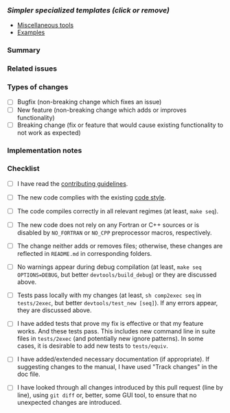 <!--Thank you for contributing to ADDA. The following contains the instructions in the comments. You may remove or leave them.-->

<!--The following is a general template for changes to the main source code of ADDA. There are a few simpler ones for other cases, listed below. Click them in the preview mode. If proceeding with a general template, please remove this list.-->

### _Simpler specialized templates (click or remove)_
- [Miscellaneous tools](?quick_pull=1&template=misc.md&title=[MISC]+_Replace+With+Suitable+Title_&labels=comp-Misc)
- [Examples](?quick_pull=1&template=example.md&title=[EXAMPLE]+_Replace+With+Suitable+Title_&labels=comp-Example)

### Summary

<!--Briefly describe the new feature(s), enhancement(s), or bugfix(es) included in this pull request.-->

### Related issues

<!--Any nontrivial pull request should first be discussed in the issue. If such issue exists, please mention the issue number here as `related to #...`. Also refer to issues, which discuss possible implementation options, if you chose one of them. Use the phrases `fixes #...` or `closes #...`, when you want an issue to be automatically closed when the pull request is merged.-->

### Types of changes

<!--What types of changes does your code introduce to ADDA? Put an `x` in the boxes that apply (replacing the space between square brackets).-->

- [ ] Bugfix (non-breaking change which fixes an issue)
- [ ] New feature (non-breaking change which adds or improves functionality)
- [ ] Breaking change (fix or feature that would cause existing functionality to not work as expected)

### Implementation notes

<!--Provide any relevant details about how the changes are implemented, how correctness was verified, how other features - if any - are affected. If this is a relatively large or complex change, explain why you chose the solution you did and what alternatives you considered. If that was discussed in issue or somewhere else, refer to it here.-->

### Checklist
<!--Put an `x` in the boxes that apply (replacing the space between square brackets). Typically, all boxes need to be checked before the final merge, but you can also fill these out after creating the PR. If you're unsure about any of them, don't hesitate to ask. If you think that some of them are not relevant, discuss this above.-->

- [ ] I have read the [contributing guidelines](https://github.com/adda-team/adda/wiki/InstructionCommitters).
- [ ] The new code complies with the existing [code style](https://github.com/adda-team/adda/wiki/CodeStyleGuide).
- [ ] The code compiles correctly in all relevant regimes (at least, `make seq`).
- [ ] The new code does not rely on any Fortran or C++ sources or is disabled by `NO_FORTRAN` or `NO_CPP` preprocessor macros, respectively.
- [ ] The change neither adds or removes files; otherwise, these changes are reflected in `README.md` in corresponding folders.  
- [ ] No warnings appear during debug compilation (at least, `make seq OPTIONS=DEBUG`, but better `devtools/build_debug`) or they are discussed above.
- [ ] Tests pass locally with my changes (at least, `sh comp2exec seq` in `tests/2exec`, but better `devtools/test_new [seq]`). If any errors appear, they are discussed above.
- [ ] I have added tests that prove my fix is effective or that my feature works. And these tests pass. This includes new command line in suite files in `tests/2exec` (and potentially new ignore patterns). In some cases, it is desirable to add new tests to `tests/equiv`. 
- [ ] I have added/extended necessary documentation (if appropriate). If suggesting changes to the manual, I have used "Track changes" in the doc file.
- [ ] I have looked through all changes introduced by this pull request (line by line), using `git diff` or, better, some GUI tool, to ensure that no unexpected changes are introduced.

